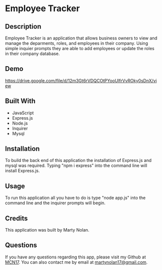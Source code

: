 # Employee Tracker

## Description
Employee Tracker is an application that allows business owners to view and manage the deparments, roles, and employees in their company. Using simple inquier prompts they are able to add employees or update the roles in their company database.

## Demo
https://drive.google.com/file/d/12m3Gt6rVDQCOtPYooUlfrVvROky0sDnX/view

## Built With
* JavaScript
* Express.js
* Node.js
* Inquirer
* Mysql

## Installation
To build the back end of this application the installation of Express.js and mysql was required. Typing "npm i express" into the command line will install Express.js.

## Usage
To run this application all you have to do is type "node app.js" into the command line and the inquirer prompts will begin.

## Credits
This application was built by Marty Nolan.

## Questions
If you have any questions regarding this app, please visit my Github at [MCN17](https://github.com/MCN17). You can also contact me by email at       martynolan17@gmail.com.
